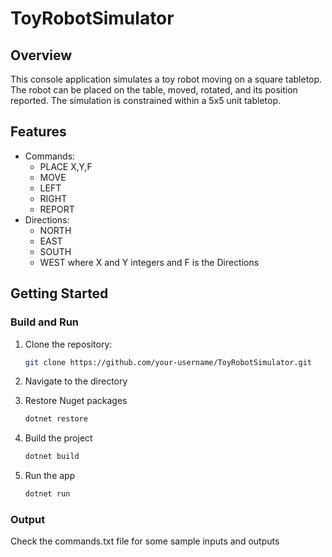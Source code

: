# ToyRobotSimulator

## Overview

This console application simulates a toy robot moving on a square tabletop. The robot can be placed on the table, moved, rotated, and its position reported. The simulation is constrained within a 5x5 unit tabletop.

## Features

- Commands:
  - PLACE X,Y,F
  - MOVE
  - LEFT
  - RIGHT
  - REPORT
- Directions:
  - NORTH
  - EAST
  - SOUTH
  - WEST 
where X and Y integers and F is the Directions
## Getting Started
### Build and Run

1. Clone the repository:

   ```bash
   git clone https://github.com/your-username/ToyRobotSimulator.git
   ```
2. Navigate to the directory
3. Restore Nuget packages
     ```bash
     dotnet restore
     ```
4. Build the project
   ```bash
   dotnet build
   ```
5. Run the app
   ```bash
   dotnet run
   ```

### Output
Check the commands.txt file for some sample inputs and outputs
